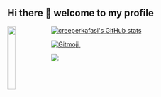 ## Hi there 👋 welcome to my profile

<img src="https://user-images.githubusercontent.com/49831545/202455335-e320f9ec-6316-41cf-8628-0aa89f3da118.png" align="left" width="19%">

[![creeperkafasi's GitHub stats](https://github-readme-stats.vercel.app/api?username=creeperkafasi&theme=material-palenight)](https://github.com/anuraghazra/github-readme-stats)

<a href="https://gitmoji.dev">
  <img src="https://img.shields.io/badge/gitmoji-%20😜%20😍-FFDD67.svg?style=flat-square" alt="Gitmoji">
</a>
<a href="https://osu.ppy.sh/users/18379900">
  <img src="https://img.shields.io/badge/osu!-creeperkafasipw-ff7eb8.svg?style=flat-square" alt="">
</a>

![](https://komarev.com/ghpvc/?username=creeperkafasi)
